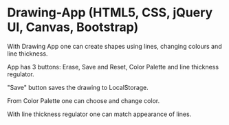 # Drawing-App (HTML5, CSS, jQuery UI, Canvas, Bootstrap) 
 With Drawing App one can create shapes using lines, changing colours and line thickness.
<p>App has 3 buttons: Erase, Save and Reset, Color Palette and line thickness regulator. </p>
<p>"Save" button saves the drawing to LocalStorage.</p>
<p>From Color Palette one can choose and change color. </p>
<p> With line thickness regulator one can match appearance of lines.</p>



